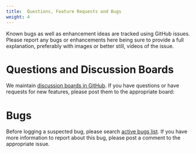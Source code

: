```yaml
---
title:  Questions, Feature Requests and Bugs
weight: 4
---
```


Known bugs as well as enhancement ideas are tracked using GitHub issues. Please report any bugs or enhancements here being sure to provide a full explanation, preferably with images or better still, videos of the issue.

# Questions and Discussion Boards

We maintain [discussion boards in GitHub](https://github.com/Riverscapes/QRiS/discussions). If you have questions or have requests for new features, please post them to the appropriate board:

# Bugs

Before logging a suspected bug, please search [active bugs list](https://github.com/Riverscapes/QRiS/issues). If you have more information to report about this bug, please post a comment to the appropriate issue. 
